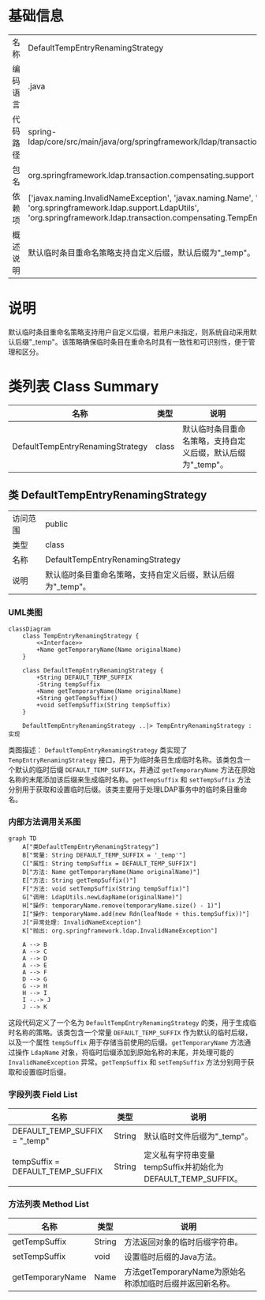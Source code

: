 # 基础信息

|      |      |
|------|------|
| 名称 | DefaultTempEntryRenamingStrategy |
| 编码语言 | .java |
| 代码路径 | spring-ldap/core/src/main/java/org/springframework/ldap/transaction/compensating/support/DefaultTempEntryRenamingStrategy.java |
| 包名 | org.springframework.ldap.transaction.compensating.support |
| 依赖项 | ['javax.naming.InvalidNameException', 'javax.naming.Name', 'javax.naming.ldap.LdapName', 'javax.naming.ldap.Rdn', 'org.springframework.ldap.support.LdapUtils', 'org.springframework.ldap.transaction.compensating.TempEntryRenamingStrategy'] |
| 概述说明 | 默认临时条目重命名策略支持自定义后缀，默认后缀为"_temp"。 |

# 说明

默认临时条目重命名策略支持用户自定义后缀，若用户未指定，则系统自动采用默认后缀"_temp"。该策略确保临时条目在重命名时具有一致性和可识别性，便于管理和区分。

# 类列表 Class Summary

| 名称   | 类型  | 说明 |
|-------|------|-------------|
| DefaultTempEntryRenamingStrategy | class | 默认临时条目重命名策略，支持自定义后缀，默认后缀为"_temp"。 |



## 类 DefaultTempEntryRenamingStrategy

|      |      |
|------|------|
| 访问范围 | public |
| 类型 | class |
| 名称 | DefaultTempEntryRenamingStrategy |
| 说明 | 默认临时条目重命名策略，支持自定义后缀，默认后缀为"_temp"。 |


### UML类图

```mermaid
classDiagram
    class TempEntryRenamingStrategy {
        <<Interface>>
        +Name getTemporaryName(Name originalName)
    }

    class DefaultTempEntryRenamingStrategy {
        +String DEFAULT_TEMP_SUFFIX
        -String tempSuffix
        +Name getTemporaryName(Name originalName)
        +String getTempSuffix()
        +void setTempSuffix(String tempSuffix)
    }

    DefaultTempEntryRenamingStrategy ..|> TempEntryRenamingStrategy : 实现
```

类图描述：
`DefaultTempEntryRenamingStrategy` 类实现了 `TempEntryRenamingStrategy` 接口，用于为临时条目生成临时名称。该类包含一个默认的临时后缀 `DEFAULT_TEMP_SUFFIX`，并通过 `getTemporaryName` 方法在原始名称的末尾添加该后缀来生成临时名称。`getTempSuffix` 和 `setTempSuffix` 方法分别用于获取和设置临时后缀。该类主要用于处理LDAP事务中的临时条目重命名。


### 内部方法调用关系图

```mermaid
graph TD
    A["类DefaultTempEntryRenamingStrategy"]
    B["常量: String DEFAULT_TEMP_SUFFIX = '_temp'"]
    C["属性: String tempSuffix = DEFAULT_TEMP_SUFFIX"]
    D["方法: Name getTemporaryName(Name originalName)"]
    E["方法: String getTempSuffix()"]
    F["方法: void setTempSuffix(String tempSuffix)"]
    G["调用: LdapUtils.newLdapName(originalName)"]
    H["操作: temporaryName.remove(temporaryName.size() - 1)"]
    I["操作: temporaryName.add(new Rdn(leafNode + this.tempSuffix))"]
    J["异常处理: InvalidNameException"]
    K["抛出: org.springframework.ldap.InvalidNameException"]

    A --> B
    A --> C
    A --> D
    A --> E
    A --> F
    D --> G
    G --> H
    H --> I
    I -.-> J
    J --> K
```

这段代码定义了一个名为 `DefaultTempEntryRenamingStrategy` 的类，用于生成临时名称的策略。该类包含一个常量 `DEFAULT_TEMP_SUFFIX` 作为默认的临时后缀，以及一个属性 `tempSuffix` 用于存储当前使用的后缀。`getTemporaryName` 方法通过操作 `LdapName` 对象，将临时后缀添加到原始名称的末尾，并处理可能的 `InvalidNameException` 异常。`getTempSuffix` 和 `setTempSuffix` 方法分别用于获取和设置临时后缀。

### 字段列表 Field List

| 名称  | 类型  | 说明 |
|-------|-------|------|
| DEFAULT_TEMP_SUFFIX = "_temp" | String | 默认临时文件后缀为"_temp"。 |
| tempSuffix = DEFAULT_TEMP_SUFFIX | String | 定义私有字符串变量tempSuffix并初始化为DEFAULT_TEMP_SUFFIX。 |

### 方法列表 Method List

| 名称  | 类型  | 说明 |
|-------|-------|------|
| getTempSuffix | String | 方法返回对象的临时后缀字符串。 |
| setTempSuffix | void | 设置临时后缀的Java方法。 |
| getTemporaryName | Name | 方法getTemporaryName为原始名称添加临时后缀并返回新名称。 |




